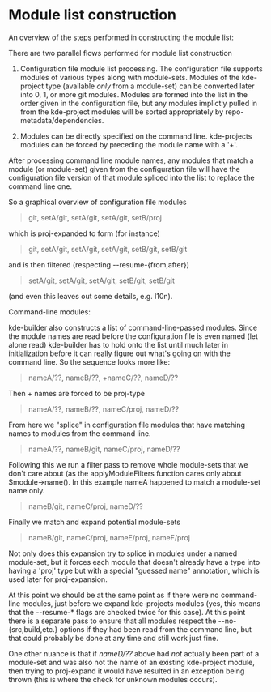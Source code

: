 # Module list construction

An overview of the steps performed in constructing the module list:

There are two parallel flows performed for module list construction

1. Configuration file module list processing. The configuration file supports
modules of various types along with module-sets. Modules of the kde-project
type (available *only* from a module-set) can be converted later into 0, 1, or
more git modules. Modules are formed into the list in the order given in the
configuration file, but any modules implictly pulled in from the kde-project
modules will be sorted appropriately by repo-metadata/dependencies.

2. Modules can be directly specified on the command line. kde-projects modules
can be forced by preceding the module name with a '+'.

After processing command line module names, any modules that match a module
(or module-set) given from the configuration file will have the configuration
file version of that module spliced into the list to replace the command line
one.

So a graphical overview of configuration file modules

>    git, setA/git, setA/git, setA/git, setB/proj

which is proj-expanded to form (for instance)

>    git, setA/git, setA/git, setA/git, setB/git, setB/git

and is then filtered (respecting --resume-{from,after})

>    setA/git, setA/git, setA/git, setB/git, setB/git

(and even this leaves out some details, e.g. l10n).

Command-line modules:

kde-builder also constructs a list of command-line-passed modules. Since the
module names are read before the configuration file is even named (let alone
read) kde-builder has to hold onto the list until much later in
initialization before it can really figure out what's going on with the
command line. So the sequence looks more like:

> nameA/??, nameB/??, +nameC/??, nameD/??

Then + names are forced to be proj-type

> nameA/??, nameB/??, nameC/proj, nameD/??

From here we "splice" in configuration file modules that have matching names
to modules from the command line.

> nameA/??, nameB/git, nameC/proj, nameD/??

Following this we run a filter pass to remove whole module-sets that we don't
care about (as the applyModuleFilters function cares only about
$module->name(). In this example nameA happened to match a module-set name
only.

> nameB/git, nameC/proj, nameD/??

Finally we match and expand potential module-sets

> nameB/git, nameC/proj, nameE/proj, nameF/proj

Not only does this expansion try to splice in modules under a named
module-set, but it forces each module that doesn't already have a type into
having a 'proj' type but with a special "guessed name" annotation, which is
used later for proj-expansion.

At this point we should be at the same point as if there were no command-line
modules, just before we expand kde-projects modules (yes, this means that the
--resume-* flags are checked twice for this case). At this point there is a
separate pass to ensure that all modules respect the --no-{src,build,etc.}
options if they had been read from the command line, but that could probably
be done at any time and still work just fine.

One other nuance is that if _nameD/??_ above had *not* actually been part of a
module-set and was also not the name of an existing kde-project module, then
trying to proj-expand it would have resulted in an exception being thrown
(this is where the check for unknown modules occurs).
